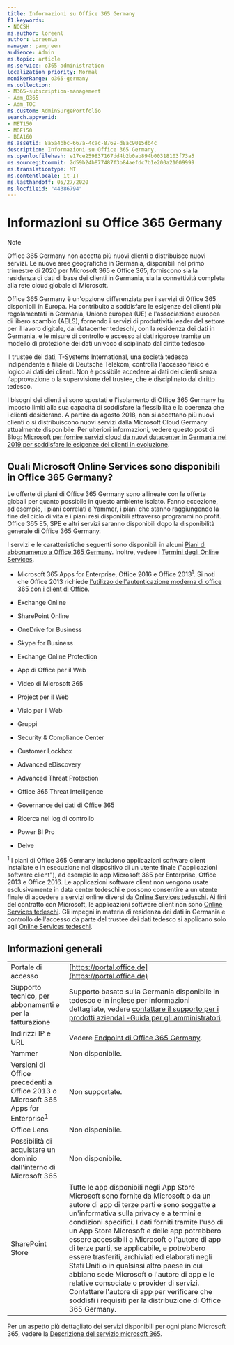 ```yaml
---
title: Informazioni su Office 365 Germany
f1.keywords:
- NOCSH
ms.author: loreenl
author: LoreenLa
manager: pamgreen
audience: Admin
ms.topic: article
ms.service: o365-administration
localization_priority: Normal
monikerRange: o365-germany
ms.collection:
- M365-subscription-management
- Adm_O365
- Adm_TOC
ms.custom: AdminSurgePortfolio
search.appverid:
- MET150
- MOE150
- BEA160
ms.assetid: 8a5a4bbc-667a-4cac-8769-d8ac9015db4c
description: Informazioni su Office 365 Germany.
ms.openlocfilehash: e17ce259837167dd4b2b0ab894b00318103f73a5
ms.sourcegitcommit: 2d59b24b877487f3b84aefdc7b1e200a21009999
ms.translationtype: MT
ms.contentlocale: it-IT
ms.lasthandoff: 05/27/2020
ms.locfileid: "44386794"
---
```

# <a name="learn-about-office-365-germany"></a>Informazioni su Office 365 Germany

> [!NOTE]
> Office 365 Germany non accetta più nuovi clienti o distribuisce nuovi servizi. Le nuove aree geografiche in Germania, disponibili nel primo trimestre di 2020 per Microsoft 365 e Office 365, forniscono sia la residenza di dati di base dei clienti in Germania, sia la connettività completa alla rete cloud globale di Microsoft.

Office 365 Germany è un'opzione differenziata per i servizi di Office 365 disponibili in Europa. Ha contribuito a soddisfare le esigenze dei clienti più regolamentati in Germania, Unione europea (UE) e l'associazione europea di libero scambio (AELS), fornendo i servizi di produttività leader del settore per il lavoro digitale, dai datacenter tedeschi, con la residenza dei dati in Germania, e le misure di controllo e accesso ai dati rigorose tramite un modello di protezione dei dati univoco disciplinato dal diritto tedesco
  
Il trustee dei dati, T-Systems International, una società tedesca indipendente e filiale di Deutsche Telekom, controlla l'accesso fisico e logico ai dati dei clienti. Non è possibile accedere ai dati dei clienti senza l'approvazione o la supervisione del trustee, che è disciplinato dal diritto tedesco.
  
I bisogni dei clienti si sono spostati e l'isolamento di Office 365 Germany ha imposto limiti alla sua capacità di soddisfare la flessibilità e la coerenza che i clienti desiderano. A partire da agosto 2018, non si accettano più nuovi clienti o si distribuiscono nuovi servizi dalla Microsoft Cloud Germany attualmente disponibile. Per ulteriori informazioni, vedere questo post di Blog: [Microsoft per fornire servizi cloud da nuovi datacenter in Germania nel 2019 per soddisfare le esigenze dei clienti in evoluzione](https://go.microsoft.com/fwlink/p/?linkid=839016).
  
## <a name="what-microsoft-online-services-are-available-in-office-365-germany"></a>Quali Microsoft Online Services sono disponibili in Office 365 Germany?

Le offerte di piani di Office 365 Germany sono allineate con le offerte globali per quanto possibile in questo ambiente isolato. Fanno eccezione, ad esempio, i piani correlati a Yammer, i piani che stanno raggiungendo la fine del ciclo di vita e i piani resi disponibili attraverso programmi no profit. Office 365 E5, SPE e altri servizi saranno disponibili dopo la disponibilità generale di Office 365 Germany. 
  
I servizi e le caratteristiche seguenti sono disponibili in alcuni [Piani di abbonamento a Office 365 Germany](https://go.microsoft.com/fwlink/p/?linkid=839016). Inoltre, vedere i [Termini degli Online Services](http://microsoftvolumelicensing.com/DocumentSearch.aspx?Mode=3&amp;DocumentTypeId=46).
  
- Microsoft 365 Apps for Enterprise, Office 2016 e Office 2013<sup>1</sup>. Si noti che Office 2013 richiede [l'utilizzo dell'autenticazione moderna di office 365 con i client di Office](https://docs.microsoft.com/office365/enterprise/modern-auth-for-office-2013-and-2016).
    
- Exchange Online
    
- SharePoint Online
    
- OneDrive for Business
    
- Skype for Business
    
- Exchange Online Protection
    
- App di Office per il Web
    
- Video di Microsoft 365
    
- Project per il Web
    
- Visio per il Web
    
- Gruppi
    
- Security &amp; Compliance Center
    
- Customer Lockbox
    
- Advanced eDiscovery
    
- Advanced Threat Protection
    
- Office 365 Threat Intelligence
    
- Governance dei dati di Office 365
    
- Ricerca nel log di controllo
    
- Power BI Pro
    
- Delve
    
<sup>1</sup> I piani di Office 365 Germany includono applicazioni software client installate e in esecuzione nel dispositivo di un utente finale ("applicazioni software client"), ad esempio le app Microsoft 365 per Enterprise, Office 2013 e Office 2016. Le applicazioni software client non vengono usate esclusivamente in data center tedeschi e possono consentire a un utente finale di accedere a servizi online diversi da [Online Services tedeschi](http://microsoftvolumelicensing.com/DocumentSearch.aspx?Mode=3&amp;DocumentTypeId=58). Ai fini del contratto con Microsoft, le applicazioni software client non sono [Online Services tedeschi](http://microsoftvolumelicensing.com/DocumentSearch.aspx?Mode=3&amp;DocumentTypeId=58). Gli impegni in materia di residenza dei dati in Germania e controllo dell'accesso da parte del trustee dei dati tedesco si applicano solo agli [Online Services tedeschi](http://microsoftvolumelicensing.com/DocumentSearch.aspx?Mode=3&amp;DocumentTypeId=58).
  
## <a name="general-information"></a>Informazioni generali

|||
|-----|-----|
|Portale di accesso  <br/> |[https://portal.office.de](https://portal.office.de)  <br/> |
|Supporto tecnico, per abbonamenti e per la fatturazione  <br/> |Supporto basato sulla Germania disponibile in tedesco e in inglese per informazioni dettagliate, vedere [contattare il supporto per i prodotti aziendali-Guida per gli amministratori](../contact-support-for-business-products.md).  <br/> |
|Indirizzi IP e URL  <br/> |Vedere [Endpoint di Office 365 Germany](https://docs.microsoft.com/office365/enterprise/office-365-germany-endpoints).  <br/> |
|Yammer  <br/> |Non disponibile.  <br/> |
|Versioni di Office precedenti a Office 2013 o Microsoft 365 Apps for Enterprise<sup>1</sup> <br/> |Non supportate.  <br/> |
|Office Lens  <br/> |Non disponibile.  <br/> |
|Possibilità di acquistare un dominio dall'interno di Microsoft 365  <br/> |Non disponibile.  <br/> |
|SharePoint Store  <br/> |Tutte le app disponibili negli App Store Microsoft sono fornite da Microsoft o da un autore di app di terze parti e sono soggette a un'informativa sulla privacy e a termini e condizioni specifici. I dati forniti tramite l'uso di un App Store Microsoft e delle app potrebbero essere accessibili a Microsoft o l'autore di app di terze parti, se applicabile, e potrebbero essere trasferiti, archiviati ed elaborati negli Stati Uniti o in qualsiasi altro paese in cui abbiano sede Microsoft o l'autore di app e le relative consociate o provider di servizi. Contattare l'autore di app per verificare che soddisfi i requisiti per la distribuzione di Office 365 Germany.  <br/> |
   
Per un aspetto più dettagliato dei servizi disponibili per ogni piano Microsoft 365, vedere la [Descrizione del servizio microsoft 365](https://docs.microsoft.com/office365/servicedescriptions/office-365-platform-service-description/office-365-platform-service-description).